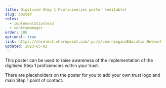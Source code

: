 ```yaml
---
title: Digitised Step 1 Proficiencies poster (editable)
slug: poster
roles:
  - implementationlead
  - centremanager
order: 100
optional: true
link: https://nhselect.sharepoint.com/:p:/s/LearningandEducationNetworks/DSP/EYzQ-YCEyGRAn6LNgSAX-AIBRhbzIQnzF5zc1eFZXcC0IA?download=1
updated: 2023-05-02
---
```

This poster can be used to raise awareness of the implementation of the digitised Step 1 proficiencies within your trust.

There are placeholders on the poster for you to add your own trust logo and main Step 1 point of contact.
